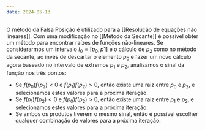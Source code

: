 ```yaml
---
date: 2024-05-13
---
```


 O método da Falsa Posição é utilizado para a [[Resolução de equações não lineares]]. Com uma modificação no [[Método da Secante]] é possível obter um método para encontrar raízes de funções não-lineares. Se considerarmos um intervalo $I_0 = [p_0, p1]$ e o cálculo de $p_2$ como no método da secante, ao invés de descartar o elemento $p_0$ e fazer um novo cálculo agora baseado no intervalo de extremos $p_1$ e $p_2$, analisamos o sinal da função nos três pontos:

-   Se $f(p_0)f(p_2) < 0$ e $f(p_1)f(p_2) > 0$, então existe uma raiz entre $p_0$ e $p_2$, e selecionamos estes valores para a próxima iteração.
-   Se $f(p_1)f(p_2) < 0$ e $f(p_0)f(p_2) > 0$, então existe uma raiz entre $p_1$ e $p_2$, e selecionamos estes valores para a próxima iteração.
-   Se ambos os produtos tiverem o mesmo sinal, então é possível escolher qualquer combinação de valores para a próxima iteração.
